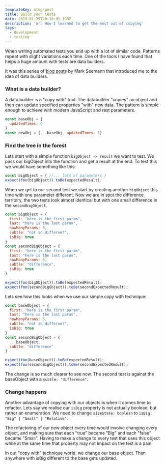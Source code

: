 ```yaml
---
templateKey: blog-post
title: Build your tests
date: 2019-01-29T20:10:05.198Z
description: 'or: How I learned to get the most out of copying'
tags:
  - development
  - testing
---
```

When writing automated tests you end up with a lot of similar code. Patterns repeat with slight variations each time. One of the tools I have found that helps a huge amount with tests are data builders.

It was this series of [blog posts](http://blog.ploeh.dk/2017/08/15/test-data-builders-in-c/) by Mark Seemann that introduced me to the idea of data builders.

### What is a data builder?

A data builder is a "copy with" tool. The databuilder "copies" an object and then can update specified properties "with" new data. The pattern is simple enough to achieve with modern JavaScript and rest parameters.

```js
const baseObj = {
  updatedTimes: 0
}
const newObj = {...baseObj, updatedTimes: 1}
```

### Find the tree in the forest

Lets start with a simple function `bigObject -> result` we want to test. We pass our bigObject into the function and get a result at the end. To test this we would have something like this:

```JavaScript
const bigObject = { //... lots of parameters }
expect(foo(bigObject)).toBe(expectedResult);
```

When we get to our second test we start by creating another `bigObject` this time with one parameter different. Now we are in spot the difference territory, the two tests look almost identical but with one small difference in the `secondbigObject`.   

```JavaScript
const bigObject = { 
  first: "here is the first param",
  last: "here is the last param",
  howManyParams: 5,
  subtle: "not so different",
  isBig: true 
}
const secondBigObject = { 
  first: "here is the first param",
  last: "here is the last param",
  howManyParams: 5,
  subtle: "difference",
  isBig: true 
}

expect(foo(bigObject)).toBe(expectedResult);
expect(foo(secondBigObject)).toBe(secondExpectedResult);
```

Lets see how this looks when we use our simple copy with technique:

```JavaScript
const baseObject = { 
  first: "here is the first param",
  last: "here is the last param",
  howManyParams: 5,
  subtle: "not so different",
  isBig: true 
}
const secondBigObject = { 
  ...baseObject,
  subtle: "difference"
}

expect(foo(baseObject)).toBe(expectedResult);
expect(foo(secondBigObject)).toBe(secondExpectedResult);
```

The change is so much clearer to see now. The second test is against the baseObject with a `subtle: "difference"`. 

### Change happens

Another advantage of copying with our objects is when it comes time to refactor. Lets say we realise our `isBig` property is not actually boolean, but rather an enumeration. We need to change `sizeState: boolean` to `isBig: "Big" | "Small" | "Relative"`. 

The refactoring of our new object every time would involve changing every object, and making sure that each "true" became "Big" and each "false" became "Small". Having to make a change to every test that uses this object while at the same time that property may not impact on the test is a pain.

In out "copy with" technique world, we change our base object. Then anywhere with isBig different to the base gets updated. 

